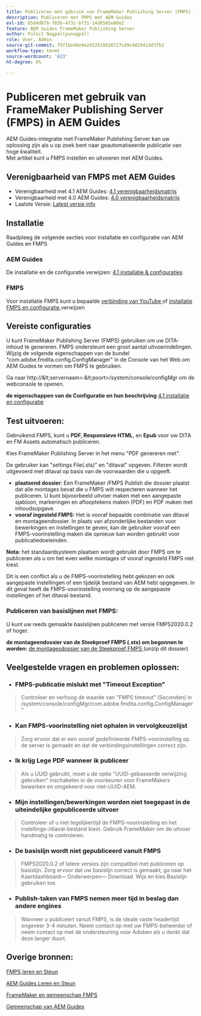 ```yaml
---
title: Publiceren met gebruik van FrameMaker Publishing Server (FMPS) in AEM Guides
description: Publiceren met FMPS met AEM Guides
exl-id: 05d4d876-f83b-473c-bf31-14d6565e80e2
feature: AEM Guides FrameMaker Publishing Server
author: Pulkit Nagpal(punagpal)
role: User, Admin
source-git-commit: f971be4be9e2d32618616727cd9c682941dd3fb2
workflow-type: tm+mt
source-wordcount: '623'
ht-degree: 0%

---
```


# Publiceren met gebruik van FrameMaker Publishing Server (FMPS) in AEM Guides

AEM Guides-integratie met FrameMaker Publishing Server kan uw oplossing zijn als u op zoek bent naar geautomatiseerde publicatie van hoge kwaliteit.\
Met artikel kunt u FMPS instellen en uitvoeren met AEM Guides.

## Verenigbaarheid van FMPS met AEM Guides

- Verenigbaarheid met 4.1 AEM Guides: [ 4.1 verenigbaarheidsmatrijs ](https://experienceleague.adobe.com/docs/experience-manager-guides-learn/tutorials/release-info/release-notes/on-prem-release-notes/release-notes-4.1.html?lang=en/#compatibility-matrix)
- Verenigbaarheid met 4.0 AEM Guides: [ 4.0 verenigbaarheidsmatrijs ](https://helpx.adobe.com/xml-documentation-for-experience-manager/release-note/release-notes-xml-documentation-solution-4-0.html/#Compatibility%20matrix)
- Laatste Versie: [ Latest versie info ](https://experienceleague.adobe.com/docs/experience-manager-guides-learn/tutorials/release-info/latest-release-info.html?lang=en)

## Installatie

Raadpleeg de volgende secties voor installatie en configuratie van AEM Guides en FMPS

### AEM Guides

De installatie en de configuratie verwijzen: [ 4.1 installatie &amp; configuraties ](https://helpx.adobe.com/content/dam/help/en/xml-documentation-solution/4-1-2/Adobe-Experience-Manager-Guides_Installation-Configuration-Guide_EN.pdf)

### FMPS

Voor installatie FMPS kunt u bepaalde [ verbinding van YouTube ](https://www.youtube.com/watch?v=2deelyM5VA8&amp;t) of [ installatie FMPS en configuratie ](https://help.adobe.com/en_US/framemaker/server/index.html#t=fmps-user-guide%2Finstall_config_fmps.html%23install_config_fmps&amp;rhtocid=_2) verwijzen

## Vereiste configuraties

U kunt FrameMaker Publishing Server (FMPS) gebruiken om uw DITA-inhoud te genereren. FMPS ondersteunt een groot aantal uitvoerindelingen. Wijzig de volgende eigenschappen van de bundel &quot;com.adobe.fmdita.config.ConfigManager&quot; in de Console van het Web om AEM Guides te vormen om FMPS te gebruiken.

Ga naar http://\&lt;servernaam\>:\&lt;poort\>/system/console/configMgr om de webconsole te openen.

**de eigenschappen van de Configuratie en hun beschrijving** [ 4.1 installatie en configuratie ](https://helpx.adobe.com/content/dam/help/en/xml-documentation-solution/4-1-2/Adobe-Experience-Manager-Guides_Installation-Configuration-Guide_EN.pdf#page=89)

## Test uitvoeren:

Gebruikend FMPS, kunt u **PDF, Responsieve HTML**, en **Epub** voor uw DITA en FM Assets automatisch publiceren.

Kies FrameMaker Publishing Server in het menu &quot;PDF genereren met&quot;.

De gebruiker kan &quot;settings File(.sts)&quot; en &quot;ditaval&quot; opgeven. Filteren wordt uitgevoerd met ditaval op basis van de voorwaarden die u opgeeft.

- **plaatsend dossier**: Een FrameMaker /FMPS Publish die dossier plaatst dat alle montages bevat die u FMPS wilt respecteren wanneer het publiceren. U kunt bijvoorbeeld uitvoer maken met een aangepaste sjabloon, markeringen en aflooptekens maken (PDF) en PDF maken met inhoudsopgave.
- **vooraf ingesteld FMPS:** Het is vooraf bepaalde combinatie van ditaval en montageendossier. In plaats van afzonderlijke bestanden voor bewerkingen en instellingen te geven, kan de gebruiker vooraf een FMPS-voorinstelling maken die opnieuw kan worden gebruikt voor publicatiedoeleinden.

**Nota:** het standaardsysteem plaatsen wordt gebruikt door FMPS om te publiceren als u om het even welke montages of vooraf ingesteld FMPS niet kiest.

Dit is een conflict als u de FMPS-voorinstelling hebt gekozen en ook aangepaste instellingen of een tijdelijk bestand van AEM hebt opgegeven. In dit geval heeft de FMPS-voorinstelling voorrang op de aangepaste instellingen of het ditaval-bestand.

### Publiceren van basislijnen met FMPS:

U kunt uw reeds gemaakte basislijnen publiceren met versie FMPS2020.0.2 of hoger.

**de montageendossier van de Steekproef FMPS (.sts) om begonnen te worden:** [ de montagesdossier van de Steekproef FMPS ](https://acrobat.adobe.com/link/track?uri=urn:aaid:scds:US:ef750752-7a7e-4e51-923e-6b7d9861ed54) (unzip dit dossier)

## Veelgestelde vragen en problemen oplossen:

- ### FMPS-publicatie mislukt met &quot;Timeout Exception&quot;

>Controleer en verhoog de waarde van &quot;FMPS timeout&quot; (Seconden) in /system/console/configMgr/com.adobe.fmdita.config.ConfigManager&quot;

- ### Kan FMPS-voorinstelling niet ophalen in vervolgkeuzelijst

>Zorg ervoor dat er een vooraf gedefinieerde FMPS-voorinstelling op de server is gemaakt en dat de verbindingsinstellingen correct zijn.

- ### Ik krijg Lege PDF wanneer ik publiceer

>Als u UUID gebruikt, moet u de optie &quot;UUID-gebaseerde verwijzing gebruiken&quot; inschakelen in de voorkeuren voor FrameMakers bewerken en omgekeerd voor niet-UUID-AEM.

- ### Mijn instellingen/bewerkingen worden niet toegepast in de uiteindelijke gepubliceerde uitvoer

>Controleer of u niet tegelijkertijd de FMPS-voorinstelling en het instellings-/diaval-bestand kiest. Gebruik FrameMaker om de uitvoer handmatig te controleren.

- ### De basislijn wordt niet gepubliceerd vanuit FMPS

>FMPS2020.0.2 of latere versies zijn compatibel met publiceren op basislijn.
>Zorg ervoor dat uw basislijn correct is gemaakt; ga naar het Kaartdashboard— Onderwerpen— Download  Wijs en kies Basislijn gebruiken toe.
- ### Publish-taken van FMPS nemen meer tijd in beslag dan andere engines

>Wanneer u publiceert vanuit FMPS, is de ideale vaste headertijd ongeveer 3-4 minuten. Neem contact op met uw FMPS-beheerder of neem contact op met de ondersteuning voor Adoben als u denkt dat deze langer duurt.

## Overige bronnen:

[ FMPS leren en Steun ](https://helpx.adobe.com/support/framemaker-publishing-server.html)

[ AEM Guides Leren en Steun ](https://helpx.adobe.com/in/support/xml-documentation-for-experience-manager.html)

[ FrameMaker en gemeenschap FMPS ](https://community.adobe.com/t5/framemaker/ct-p/ct-framemaker?page=1&amp;sort=latest_replies&amp;lang=all&amp;tabid=all)

[ Gemeenschap van AEM Guides ](https://experienceleaguecommunities.adobe.com/t5/experience-manager-guides/ct-p/aem-xml-documentation)
